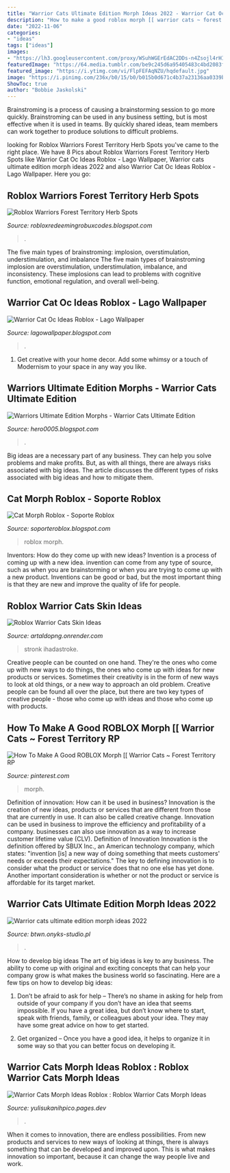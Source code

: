 ```yaml
---
title: "Warrior Cats Ultimate Edition Morph Ideas 2022 - Warrior Cat Oc Ideas Roblox"
description: "How to make a good roblox morph [[ warrior cats ~ forest territory rp"
date: "2022-11-06"
categories:
- "ideas"
tags: ["ideas"]
images:
- "https://lh3.googleusercontent.com/proxy/WSuhWGErEdAC2DDs-n4Zsojl4rHIXI3aJrTLUJ95FnZVj-5qWulpmlgEwdIClqzfClI9puo1O_eYx6vI3ByrnwKfeQ=w1200-h630-p-k-no-nu"
featuredImage: "https://64.media.tumblr.com/be9c245d6a95405483c4bd2083f4f54e/9831b72f5049ca5c-7f/s1280x1920/83eabe84e3754c687c60380cbed5c29d75b4edaa.png"
featured_image: "https://i.ytimg.com/vi/FlpFEFAqNZU/hqdefault.jpg"
image: "https://i.pinimg.com/236x/b0/15/b0/b015b0d671c4b37a23136aa0339b57f6.jpg?nii=t"
ShowToc: true
author: "Bobbie Jaskolski"
---
```



Brainstroming is a process of causing a brainstorming session to go more quickly. Brainstroming can be used in any business setting, but is most effective when it is used in teams. By quickly shared ideas, team members can work together to produce solutions to difficult problems.

	

		
looking for Roblox Warriors Forest Territory Herb Spots you've came to the right place. We have 8 Pics about Roblox Warriors Forest Territory Herb Spots like Warrior Cat Oc Ideas Roblox - Lago Wallpaper, Warrior cats ultimate edition morph ideas 2022 and also Warrior Cat Oc Ideas Roblox - Lago Wallpaper. Here you go:
		
    
## Roblox Warriors Forest Territory Herb Spots

<img loading=lazy src="https://i.ytimg.com/vi/7sE6D1EHFQE/maxresdefault.jpg" onerror="this.onerror=null;this.src='https://tse4.mm.bing.net/th?id=OIP.Z1LC_RaC3JSbPN_RwPYZ8gHaEK&amp;pid=15.1';" alt="Roblox Warriors Forest Territory Herb Spots">

_Source: robloxredeemingrobuxcodes.blogspot.com_

>. 

	

The five main types of brainstroming: implosion, overstimulation, understimulation, and imbalance
The five main types of brainstroming implosion are overstimulation, understimulation, imbalance, and inconsistency. These implosions can lead to problems with cognitive function, emotional regulation, and overall well-being.

    
## Warrior Cat Oc Ideas Roblox - Lago Wallpaper

<img loading=lazy src="https://pbs.twimg.com/media/E1TVG3oXIAMU0u3.jpg" onerror="this.onerror=null;this.src='https://tse4.mm.bing.net/th?id=OIP._bzeBlb8TOSeNzrWK3IfWwHaEB&amp;pid=15.1';" alt="Warrior Cat Oc Ideas Roblox - Lago Wallpaper">

_Source: lagowallpaper.blogspot.com_

>. 

	

1. Get creative with your home decor. Add some whimsy or a touch of Modernism to your space in any way you like. 

    
## Warriors Ultimate Edition Morphs - Warrior Cats Ultimate Edition

<img loading=lazy src="https://i.ytimg.com/vi/FlpFEFAqNZU/hqdefault.jpg" onerror="this.onerror=null;this.src='https://tse1.mm.bing.net/th?id=OIP.lEAiYIToRJjo58ZOF2mdAAHaFj&amp;pid=15.1';" alt="Warriors Ultimate Edition Morphs - Warrior Cats Ultimate Edition">

_Source: hero0005.blogspot.com_

>. 

	

Big ideas are a necessary part of any business. They can help you solve problems and make profits. But, as with all things, there are always risks associated with big ideas. The article discusses the different types of risks associated with big ideas and how to mitigate them.

    
## Cat Morph Roblox - Soporte Roblox

<img loading=lazy src="https://64.media.tumblr.com/be9c245d6a95405483c4bd2083f4f54e/9831b72f5049ca5c-7f/s1280x1920/83eabe84e3754c687c60380cbed5c29d75b4edaa.png" onerror="this.onerror=null;this.src='https://tse4.mm.bing.net/th?id=OIP.sfU3qpGa2o-zkF4glITiuQHaEB&amp;pid=15.1';" alt="Cat Morph Roblox - Soporte Roblox">

_Source: soporteroblox.blogspot.com_

>roblox morph. 

	

Inventors: How do they come up with new ideas?
Invention is a process of coming up with a new idea. invention can come from any type of source, such as when you are brainstorming or when you are trying to come up with a new product. Inventions can be good or bad, but the most important thing is that they are new and improve the quality of life for people.

    
## Roblox Warrior Cats Skin Ideas

<img loading=lazy src="https://i.redd.it/fkmwteud2ub41.jpg" onerror="this.onerror=null;this.src='https://tse2.mm.bing.net/th?id=OIP.-DV-b_Y4dP49H_s0dHHurAHaEK&amp;pid=15.1';" alt="Roblox Warrior Cats Skin Ideas">

_Source: artaldopng.onrender.com_

>stronk ihadastroke. 

	

Creative people can be counted on one hand. They're the ones who come up with new ways to do things, the ones who come up with ideas for new products or services. Sometimes their creativity is in the form of new ways to look at old things, or a new way to approach an old problem. Creative people can be found all over the place, but there are two key types of creative people - those who come up with ideas and those who come up with products.

    
## How To Make A Good ROBLOX Morph [[ Warrior Cats ~ Forest Territory RP

<img loading=lazy src="https://i.pinimg.com/236x/b0/15/b0/b015b0d671c4b37a23136aa0339b57f6.jpg?nii=t" onerror="this.onerror=null;this.src='https://tse3.mm.bing.net/th?id=OIP.HC6R9_3u_ldbR78UsKjBmgAAAA&amp;pid=15.1';" alt="How To Make A Good ROBLOX Morph [[ Warrior Cats ~ Forest Territory RP">

_Source: pinterest.com_

>morph. 

	

Definition of innovation: How can it be used in business?
Innovation is the creation of new ideas, products or services that are different from those that are currently in use. It can also be called creative change. Innovation can be used in business to improve the efficiency and profitability of a company. businesses can also use innovation as a way to increase customer lifetime value (CLV). Definition of Innovation
Innovation is the definition offered by SBUX Inc., an American technology company, which states: "invention [is] a new way of doing something that meets customers' needs or exceeds their expectations." The key to defining innovation is to consider what the product or service does that no one else has yet done. Another important consideration is whether or not the product or service is affordable for its target market.

    
## Warrior Cats Ultimate Edition Morph Ideas 2022

<img loading=lazy src="https://btwn.onyks-studio.pl/templates/f16dc396e088c7c707eabe9d7479e7a2/img/ce0eec3d60708e7db292151db1d01ac7.jpg" onerror="this.onerror=null;this.src='https://tse4.mm.bing.net/th?id=OIP.MOOzVy5S83le0VYY7eIvHgCCBJ&amp;pid=15.1';" alt="Warrior cats ultimate edition morph ideas 2022">

_Source: btwn.onyks-studio.pl_

>. 

	

How to develop big ideas
The art of big ideas is key to any business. The ability to come up with original and exciting concepts that can help your company grow is what makes the business world so fascinating. Here are a few tips on how to develop big ideas:
1. Don’t be afraid to ask for help – There’s no shame in asking for help from outside of your company if you don’t have an idea that seems impossible. If you have a great idea, but don’t know where to start, speak with friends, family, or colleagues about your idea. They may have some great advice on how to get started.

2. Get organized – Once you have a good idea, it helps to organize it in some way so that you can better focus on developing it.

    
## Warrior Cats Morph Ideas Roblox : Roblox Warrior Cats Morph Ideas

<img loading=lazy src="https://lh3.googleusercontent.com/proxy/WSuhWGErEdAC2DDs-n4Zsojl4rHIXI3aJrTLUJ95FnZVj-5qWulpmlgEwdIClqzfClI9puo1O_eYx6vI3ByrnwKfeQ=w1200-h630-p-k-no-nu" onerror="this.onerror=null;this.src='https://tse2.mm.bing.net/th?id=OIP.BWrCbK75U7worqbOKWzRCAHaD4&amp;pid=15.1';" alt="Warrior Cats Morph Ideas Roblox : Roblox Warrior Cats Morph Ideas">

_Source: yulisukanihpico.pages.dev_

>. 

	

When it comes to innovation, there are endless possibilities. From new products and services to new ways of looking at things, there is always something that can be developed and improved upon. This is what makes innovation so important, because it can change the way people live and work.

